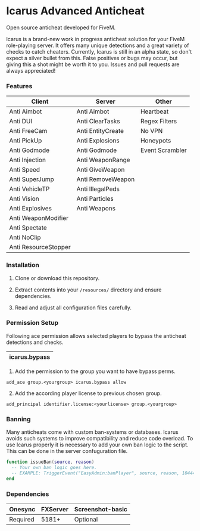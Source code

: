 # Icarus Advanced Anticheat
Open source anticheat developed for FiveM.

Icarus is a brand-new work in progress anticheat solution for your FiveM role-playing server. It offers many unique detections and a great variety of checks to catch cheaters. Currently, Icarus is still in an alpha state, so don't expect a silver bullet from this. False positives or bugs may occur, but giving this a shot might be worth it to you. Issues and pull requests are always appreciated!

### Features
| Client | Server | Other |
|--------|--------|---------|
| Anti Aimbot | Anti Aimbot | Heartbeat |
| Anti DUI | Anti ClearTasks | Regex Filters |
| Anti FreeCam | Anti EntityCreate | No VPN |
| Anti PickUp | Anti Explosions | Honeypots |
| Anti Godmode | Anti Godmode | Event Scrambler |
| Anti Injection | Anti WeaponRange |  |
| Anti Speed | Anti GiveWeapon |  |
| Anti SuperJump | Anti RemoveWeapon |  |
| Anti VehicleTP | Anti IllegalPeds |  |
| Anti Vision | Anti Particles |  |
| Anti Explosives | Anti Weapons |  |
| Anti WeaponModifier |  |  |
| Anti Spectate |  |  |
| Anti NoClip |  |  |
| Anti ResourceStopper |  |  |

### Installation
1. Clone or download this repository.

2. Extract contents into your `/resources/` directory and ensure dependencies.

3. Read and adjust all configuration files carefully. 

### Permission Setup
Following ace permission allows selected players to bypass the anticheat detections and checks.

| icarus.bypass |
|---------------|

1. Add the permission to the group you want to have bypass perms.

``` add_ace group.<yourgroup> icarus.bypass allow  ```

2. Add the according player license to previous chosen group.

``` add_principal identifier.license:<yourlicense> group.<yourgroup>  ```

### Banning
Many anticheats come with custom ban-systems or databases. Icarus avoids such systems to improve compatibility and reduce code overload. To use Icarus properly it is necessary to add your own ban logic to the script. This can be done in the server confuguration file.

```lua 
function issueBan(source, reason)
  -- Your own ban logic goes here.
  -- EXAMPLE: TriggerEvent("EasyAdmin:banPlayer", source, reason, 1044463300)
end
```

### Dependencies
| Onesync | FXServer | Screenshot-basic |
|---------|----------|------------------|
| Required | 5181+ | Optional |
